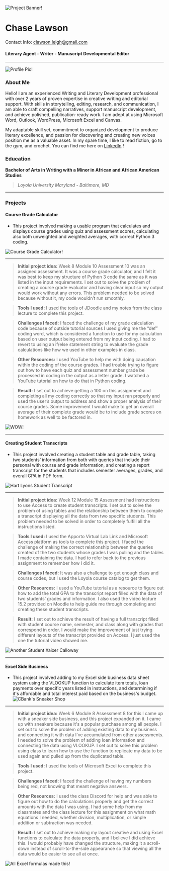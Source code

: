 ![Project Banner!](project_images/Banner.png)
# Chase Lawson
Contact Info: clawson.leigh@gmail.com
#### Literary Agent - Writer - Manuscript Developmental Editor

***
![Profile Pic!](project_images/profilepic.png)
### About Me 
Hello! I am an experienced Writing and Literary Development professional with
over 2 years of proven expertise in creative writing and editorial support.
With skills in storytelling, editing, research, and communication, I am able to craft
compelling narratives, support manuscript development, and achieve polished,
publication-ready work. I am adept at using Microsoft Word, Outlook, WordPress,
Microsoft Excel and Canvas.

My adaptable skill set, commitment to organized development to produce literary
excellence, and passion for discovering and creating new voices position me as a
valuable asset. In my spare time, I like to read fiction, go to the gym, and crochet.
You can find me here on [LinkedIn](www.linkedin.com/in/cleighlawson) !

### Education 
**Bachelor of Arts in Writing with a Minor in African and African American Studies**
> *Loyola University Maryland - Baltimore, MD*

***

### Projects

#### Course Grade Calculator
- This project involved making a usable program that calculates and displays course
grades using quiz and assessment scores, calculating also both unweighted and
weighted averages, with correct Python 3 coding.

![Course Grade Calculator!](/project_images/Project_1_Screenshot.png)

***

 > **Initial project idea:**
Week 8 Module 10 Assessment 10 was an assigned assessment. It was a course
grade calculator, and I felt it was best to keep my structure of Python 3 code the
same as it was listed in the input requirements. I set out to solve the problem of
creating a course grade evaluator and having clear input so my output would work
without any errors. This problem needed to be solved because without it, my code
wouldn’t run smoothly. 

> **Tools I used:** 
I used the tools of JDoodle and my notes from the class lecture to complete this project.

> **Challenges I faced:**
I faced the challenge of my grade calculation code because of outside tutorial sources I used giving me the “def” coding word, which is considered a function to use for my calculation based on user output being entered from my input coding. I had to revert to using an if/else statement string to evaluate the grade calculations like how we used in other examples in class. 

> **Other Resources:** 
I used YouTube to help me with doing causation within the coding of the course grades. I had trouble trying to figure out how to have each quiz and assessment number
grade be processed in coding in the output as a letter grade. I watched a YouTube
tutorial on how to do that in Python coding. 

> **Result:**
I set out to achieve getting a 100 on this assignment and completing all my coding correctly so that my input ran properly and used the user’s output to address and show a proper analysis of their course grades. Some improvement I would make to get an overall average of their complete grade would be to include grade scores on homework as well to be factored in.

![WOW!](/project_images/Project_1.2_Screenshot.png)

***

#### Creating Student Transcripts
- This project involved creating a student table and grade table, taking two students’ information from both with queries that include
their personal with course and grade information, and creating a report transcript
for the students that includes semester averages, grades, and overall GPA in PDF
form.

![Hart Lyons Student Transcript](/project_images/Project_2_Screenshot.png)

***

> **Initial project idea:**
Week 12 Module 15 Assessment had instructions to use Access to create student transcripts. I set out to solve the problem of using tables and the relationship between them to compile a transcript displaying all the data from two specific students. This problem needed to be solved in order to completely fulfill all the instructions listed.

> **Tools I used:** 
I used the Apporto Virtual Lab Link and Microsoft Access platform as tools to complete this project. I faced the challenge of making the correct relationship between the queries created of the two students whose grades I was pulling and the tables I made containing the data. I had to refer back to the previous assignment to remember how I did it. 

> **Challenges I faced:**
It was also a challenge to get enough class and course codes, but I used the Loyola course catalog to get them. 

> **Other Resources:** 
I used a YouTube tutorial as a resource to figure out how to add the total GPA to the transcript report filled with the data of two students’ grades and information. I
also used the video lecture 15.2 provided on Moodle to help guide me through
completing and creating these student transcripts. 

> **Result:**
I set out to achieve the result of having a full transcript filled with student course name, semester, and class along with grades that correspond in order. I would make the improvement of just trying different layouts of the transcript provided on Access. I just used the one the tutorial video showed me.

![Another Student Xaixer Calloway ](/project_images/Project_2.0_Screenshot.png)

***

#### Excel Side Business
- This project involved adding to my Excel side business data sheet system using the VLOOKUP function to calculate item totals, loan payments over specific years listed in instructions, and determining if it's affordable and total interest paid based on the business's budget.
![CBank's Sneaker Shop](/project_images/Project_3_Screenshot.png)

***

> **Initial project idea:**
Week 6 Module 8 Assessment 8 for this I came up with a sneaker side business,
and this project expanded on it. I came up with sneakers because it's a popular purchase among all people. I set out to solve the problem of adding existing data to my business and connecting it with data I've accumulated from other assessments. I needed to solve the problem of adding loan information and connecting the data using VLOOKUP. I set out to solve this problem using class to learn how to use the function to replicate my data to be used again and pulled up
from the duplicated table. 

> **Tools I used:** 
I used the tools of Microsoft Excel to complete this project. 

> **Challenges I faced:**
I faced the challenge of having my numbers being red, not knowing that meant negative answers. 

> **Other Resources:** 
I used the class Discord for help and was able to figure out how to do the calculations
properly and get the correct amounts with the data I was using. I had some help from my classmates and the class lecture for this assignment on what math equations I needed, whether division, multiplication, or simple addition or subtraction was needed. 

> **Result:**
I set out to achieve making my layout creative and using Excel functions to calculate the data properly, and I believe I did achieve this. I would probably have changed the structure, making it a scroll-down instead of scroll-to-the-side appearance so that viewing all the data would be easier to see all at once. 

![All Excel formulas made this!](/project_images/Project_3.0_Screenshot.png)

